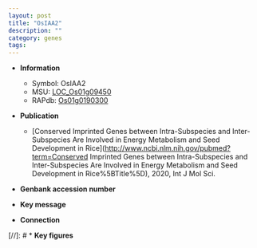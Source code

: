 ```yaml
---
layout: post
title: "OsIAA2"
description: ""
category: genes
tags: 
---
```


* **Information**  
    + Symbol: OsIAA2  
    + MSU: [LOC_Os01g09450](http://rice.uga.edu/cgi-bin/ORF_infopage.cgi?orf=LOC_Os01g09450)  
    + RAPdb: [Os01g0190300](http://rapdb.dna.affrc.go.jp/viewer/gbrowse_details/irgsp1?name=Os01g0190300)  

* **Publication**  
    + [Conserved Imprinted Genes between Intra-Subspecies and Inter-Subspecies Are Involved in Energy Metabolism and Seed Development in Rice](http://www.ncbi.nlm.nih.gov/pubmed?term=Conserved Imprinted Genes between Intra-Subspecies and Inter-Subspecies Are Involved in Energy Metabolism and Seed Development in Rice%5BTitle%5D), 2020, Int J Mol Sci.

* **Genbank accession number**  

* **Key message**  

* **Connection**  

[//]: # * **Key figures**  


